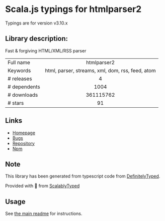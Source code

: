 
# Scala.js typings for htmlparser2

Typings are for version v3.10.x

## Library description:
Fast & forgiving HTML/XML/RSS parser

|                    |                 |
| ------------------ | :-------------: |
| Full name          | htmlparser2 |
| Keywords           | html, parser, streams, xml, dom, rss, feed, atom |
| # releases         | 4 |
| # dependents       | 1004 |
| # downloads        | 361115762 |
| # stars            | 91 |

## Links
- [Homepage](https://github.com/fb55/htmlparser2#readme)
- [Bugs](https://github.com/fb55/htmlparser2/issues)
- [Repository](https://github.com/fb55/htmlparser2)
- [Npm](https://www.npmjs.com/package/htmlparser2)
    


## Note
This library has been generated from typescript code from [DefinitelyTyped](https://definitelytyped.org).

Provided with :purple_heart: from [ScalablyTyped](https://github.com/oyvindberg/ScalablyTyped)

## Usage
See [the main readme](../../readme.md) for instructions.


